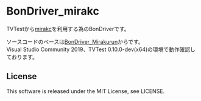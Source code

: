 # BonDriver_mirakc

TVTestから[mirakc](https://github.com/masnagam/mirakc)を利用する為のBonDriverです。

ソースコードのベースは[BonDriver_Mirakurun](https://github.com/Chinachu/BonDriver_Mirakurun)からです。  
Visual Studio Community 2019、TVTest 0.10.0-dev(x64)の環境で動作確認しております。

## License
This software is released under the MIT License, see LICENSE.
